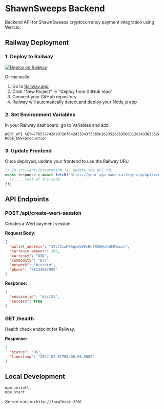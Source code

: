 # ShawnSweeps Backend

Backend API for ShawnSweeps cryptocurrency payment integration using Wert.io.

## Railway Deployment

### 1. Deploy to Railway

[![Deploy on Railway](https://railway.app/button.svg)](https://railway.app/template/your-template)

Or manually:

1. Go to [Railway.app](https://railway.app)
2. Click "New Project" → "Deploy from GitHub repo"
3. Connect your GitHub repository
4. Railway will automatically detect and deploy your Node.js app

### 2. Set Environment Variables

In your Railway dashboard, go to Variables and add:

```
WERT_API_KEY=776572742d70726f642d33343733656162352d653566312d343363352d626535312d616531336165643361643539
NODE_ENV=production
```

### 3. Update Frontend

Once deployed, update your frontend to use the Railway URL:

```javascript
// In src/wert-integration.js, update the API URL
const response = await fetch('https://your-app-name.railway.app/api/create-wert-session', {
  // ... rest of the code
});
```

## API Endpoints

### POST /api/create-wert-session

Creates a Wert payment session.

**Request Body:**
```json
{
  "wallet_address": "39zC2iwMf6qzmVVEcBdfXG6WpVn84Mwxzv",
  "currency_amount": 100,
  "currency": "USD",
  "commodity": "BTC",
  "network": "bitcoin",
  "phone": "+1234567890"
}
```

**Response:**
```json
{
  "session_id": "abc123",
  "success": true
}
```

### GET /health

Health check endpoint for Railway.

**Response:**
```json
{
  "status": "OK",
  "timestamp": "2024-01-01T00:00:00.000Z"
}
```

## Local Development

```bash
npm install
npm start
```

Server runs on `http://localhost:3001`